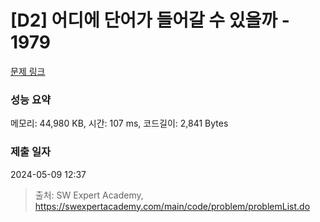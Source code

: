 # [D2] 어디에 단어가 들어갈 수 있을까 - 1979 

[문제 링크](https://swexpertacademy.com/main/code/problem/problemDetail.do?contestProbId=AV5PuPq6AaQDFAUq) 

### 성능 요약

메모리: 44,980 KB, 시간: 107 ms, 코드길이: 2,841 Bytes

### 제출 일자

2024-05-09 12:37



> 출처: SW Expert Academy, https://swexpertacademy.com/main/code/problem/problemList.do